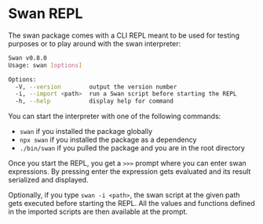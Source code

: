 # Swan REPL

The swan package comes with a CLI REPL meant to be used for testing purposes or
to play around with the swan interpreter:

```sh
Swan v0.8.0
Usage: swan [options]

Options:
  -V, --version        output the version number
  -i, --import <path>  run a Swan script before starting the REPL
  -h, --help           display help for command
```

You can start the interpreter with one of the following commands:

* `swan` if you installed the package globally
* `npx swan` if you installed the package as a dependency
* `./bin/swan` if you pulled the package and you are in the root directory

Once you start the REPL, you get a `>>>` prompt where you can enter swan 
expressions. By pressing enter the expression gets evaluated and its
result serialized and displayed.

Optionally, if you type `swan -i <path>`, the swan script at the given path
gets executed before starting the REPL. All the values and functions defined in 
the imported scripts are then available at the prompt.

